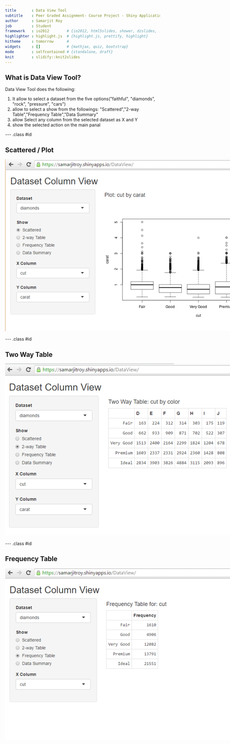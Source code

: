 ```yaml
---
title       : Data View Tool
subtitle    : Peer Graded Assignment- Course Project - Shiny Application and Reproducible Pitch
author      : Samarjit Roy
job         : Student
framework   : io2012        # {io2012, html5slides, shower, dzslides, ...}
highlighter : highlight.js  # {highlight.js, prettify, highlight}
hitheme     : tomorrow      # 
widgets     : []            # {mathjax, quiz, bootstrap}
mode        : selfcontained # {standalone, draft}
knit        : slidify::knit2slides
---
```


## What is Data View Tool?

Data View Tool does the following:

1. It allow to select a dataset from the five options("faithful", "diamonds", "rock", "pressure", "cars")
2. allow to select a show from the followings: "Scattered","2-way Table","Frequency Table","Data Summary"
3. allow Select any column from the selected dataset as X and Y
4. show the selected action on the main panal

--- .class #id 

## Scattered / Plot

<style type='text/css'>
img {
    max-height: 560px;
    max-width: 964px;
}
</style>

<div style='text-align: center;'>
    <img height='560' src='DataView.png' />
</div>

--- .class #id 

## Two Way Table

<style type='text/css'>
img {
    max-height: 560px;
    max-width: 964px;
}
</style>

<div style='text-align: center;'>
    <img height='560' src='TwoWay.png' />
</div>

--- .class #id 
## Frequency Table

<style type='text/css'>
img {
    max-height: 560px;
    max-width: 964px;
}
</style>

<div style='text-align: center;'>
    <img height='560' src='Frequency.png' />
</div>


